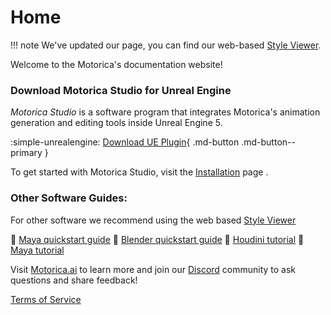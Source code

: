 # Home

!!! note
    We've updated our page, you can find our web-based [Style Viewer](http://mogen.motorica.ai).
    
Welcome to the Motorica's documentation website!

### Download Motorica Studio for Unreal Engine

*Motorica Studio* is a software program that integrates Motorica's animation generation and editing tools inside Unreal Engine 5.

:simple-unrealengine: [Download UE Plugin](https://mostudiodocs.pages.dev/downloads/){ .md-button .md-button--primary }

To get started with Motorica Studio, visit the [Installation](get-started/index.md) page .

### Other Software Guides:

For other software we recommend using the web based [Style Viewer](https://mogen.motorica.ai/)

<div class="grid cards" markdown>

:link: [Maya quickstart guide](https://www.motorica.ai/s/Quickstart_guide_maya.pdf)
:link: [Blender quickstart guide](https://www.motorica.ai/s/Quickstart_guide_blender.pdf)
:link: [Houdini tutorial](https://youtu.be/m5ZcMsATAfg)
:link: [Maya tutorial](https://vimeo.com/831841460)

</div>

Visit [Motorica.ai](https://www.motorica.ai/) to learn more and join our [Discord](https://discord.com/invite/KWRqNzcjYA) community to ask questions and share feedback!

[Terms of Service](https://www.motorica.ai/terms-of-service)
